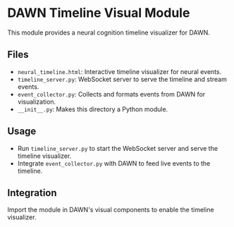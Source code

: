 # DAWN Timeline Visual Module

This module provides a neural cognition timeline visualizer for DAWN.

## Files
- `neural_timeline.html`: Interactive timeline visualizer for neural events.
- `timeline_server.py`: WebSocket server to serve the timeline and stream events.
- `event_collector.py`: Collects and formats events from DAWN for visualization.
- `__init__.py`: Makes this directory a Python module.

## Usage
- Run `timeline_server.py` to start the WebSocket server and serve the timeline visualizer.
- Integrate `event_collector.py` with DAWN to feed live events to the timeline.

## Integration
Import the module in DAWN's visual components to enable the timeline visualizer. 